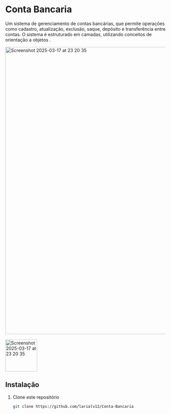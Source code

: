# Conta Bancaria

Um sistema de gerenciamento de contas bancárias, que permite operações como cadastro, atualização, exclusão, saque, depósito e transferência entre contas. O sistema é estruturado em camadas, utilizando conceitos de orientação a objetos .

<img width="900" alt="Screenshot 2025-03-17 at 23 20 35" src="https://github.com/user-attachments/assets/57c63a5f-9308-4db5-b3f0-351656703fc8" />

<br>
<br>



 <img width="100" alt="Screenshot 2025-03-17 at 23 20 35" src="https://img.shields.io/badge/Java-ED8B00?style=for-the-badge&logo=java&logoColor=white"/>

## Instalação

1. Clone este repositório
   ```bash
   git clone https://github.com/larialv12/Conta-Bancaria
